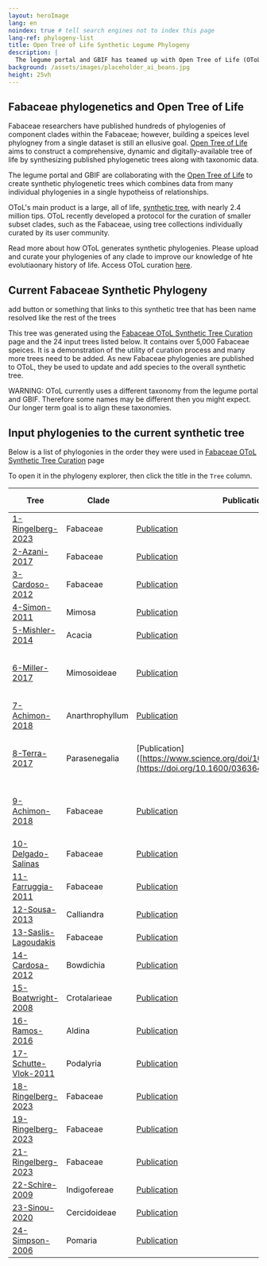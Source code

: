 ```yaml
---
layout: heroImage
lang: en
noindex: true # tell search engines not to index this page
lang-ref: phylogeny-list
title: Open Tree of Life Synthetic Legume Phylogeny
description: |
  The legume portal and GBIF has teamed up with Open Tree of Life (OToL) to create curated synthetic phylogeny of the legume family. 
background: /assets/images/placeholder_ai_beans.jpg
height: 25vh
---
```


## Fabaceae phylogenetics and Open Tree of Life

Fabaceae researchers have published hundreds of phylogenies of component clades within the Fabaceae; however, building a speices level phylogney from a single dataset is still an ellusive goal.  [Open Tree of Life](https://tree.opentreeoflife.org/about/open-tree-of-life) aims to construct a comprehensive, dynamic and digitally-available tree of life by synthesizing published phylogenetic trees along with taxonomic data.

The legume portal and GBIF are collaborating with the [Open Tree of Life](https://tree.opentreeoflife.org/about/open-tree-of-life) to create synthetic phylogenetic trees which combines data from many individual phylogenies in a single hypotheiss of relationships.

OToL's main product is a large, all of life, [synthetic tree](https://tree.opentreeoflife.org/opentree/argus/opentree14.7@ott93302), with nearly 2.4 million tips.  OToL recently developed a protocol for the curation of smaller subset clades, such as the Fabaceae, using tree collections individually curated by its user community.

Read more about how OToL generates synthetic phylogenies.  Please upload and curate your phylogenies of any clade to improve our knowledge of hte evolutiaonary history of life. Access OToL curation [here](https://tree.opentreeoflife.org/curator).

## Current Fabaceae Synthetic Phylogeny

add button or something that links to this synthetic tree that has been name resolved like the rest of the trees

This tree was generated using the [Fabaceae OToL Synthetic Tree Curation](https://tree.opentreeoflife.org/curator/collection/view/acaciamulga/fabaceae) page and the 24 input trees listed below. It contains over 5,000 Fabaceae speices. It is a demonstration of the utility of curation process and many more trees need to be added.  As new Fabaceae phylogenies are published to OToL, they be used to update and add species to the overall synthetic tree.

WARNING: OToL currently uses a different taxonomy from the legume portal and GBIF.  Therefore some names may be different then you might expect. Our longer term goal is to align these taxonomies.

## Input phylogenies to the current synthetic tree 
Below is a list of phylogonies in the order they were used in [Fabaceae OToL Synthetic Tree Curation](https://tree.opentreeoflife.org/curator/collection/view/acaciamulga/fabaceae) page


To open it in the phylogeny explorer, then click the title in the `Tree` column. 


Tree         | Clade              | Publication     | GBIF dataset  |   OpenTree Study
-------------|------------------- |------------     |-------------  |--------------- 
[1-Ringelberg-2023](../explore?tree=1-Ringelberg-2023) | Fabaceae | [Publication](https://www.science.org/doi/10.1126/sciadv.ade4954)     | GBIF dataset          |   [OpenTree Study](https://tree.opentreeoflife.org/curator/study/view/ot_2227/?tab=home)
[2-Azani-2017](../explore?tree=2-Azani-2017) | Fabaceae | [Publication](https://onlinelibrary.wiley.com/doi/abs/10.12705/661.3)    | GBIF dataset          |   [OpenTree Study](https://tree.opentreeoflife.org/curator/study/view/ot_1050/?tab=home)
[3-Cardoso-2012](../explore?tree=3-Cardoso-2012) | Fabaceae | [Publication](https://bsapubs.onlinelibrary.wiley.com/doi/full/10.3732/ajb.1200380)     | GBIF dataset          |   [OpenTree Study](https://tree.opentreeoflife.org/curator/study/view/pg_2057/?tab=home)
[4-Simon-2011](../explore?tree=4-Simon-2011) | Mimosa | [Publication](https://bsapubs.onlinelibrary.wiley.com/doi/full/10.3732/ajb.1000520)     | GBIF dataset          |   [OpenTree Study](https://tree.opentreeoflife.org/curator/study/view/pg_293/?tab=home)
[5-Mishler-2014](../explore?tree=5-Mishler-2014) | Acacia | [Publication](https://www.nature.com/articles/ncomms5473)     | GBIF dataset          |   [OpenTree Study](https://tree.opentreeoflife.org/curator/study/view/ot_303/?tab=home)
[6-Miller-2017](../explore?tree=1-Ringelberg-2023) | Mimosoideae | [Publication]([https://www.science.org/doi/10.1126/sciadv.ade4954](https://doi.org/10.1600/036364417X696140))     | GBIF dataset          |   [OpenTree Study]([https://tree.opentreeoflife.org/curator/study/view/ot_2227/?tab=home](https://tree.opentreeoflife.org/curator/study/view/ot_1229/?tab=home)
[7-Achimon-2018](../explore?tree=7-Achimon-2018) | Anarthrophyllum | [Publication](https://link.springer.com/article/10.1007/s13127-017-0355-1)     | GBIF dataset          |   [OpenTree Study](https://tree.opentreeoflife.org/curator/study/view/ot_1228/?tab=home)
[8-Terra-2017](../explore?tree=1-Ringelberg-2023) | Parasenegalia | [Publication]([https://www.science.org/doi/10.1126/sciadv.ade4954](https://doi.org/10.1600/036364417X696122)     | GBIF dataset          |   [OpenTree Study]([https://tree.opentreeoflife.org/curator/study/view/ot_2227/?tab=home](https://tree.opentreeoflife.org/curator/study/view/ot_1881/?tab=home)
[9-Achimon-2018](../explore?tree=1-Ringelberg-2023) | Fabaceae | [Publication]([https://www.science.org/doi/10.1126/sciadv.ade4954](https://link.springer.com/article/10.1007/s13127-017-0355-1))     | GBIF dataset  |   [OpenTree Study]([https://tree.opentreeoflife.org/curator/study/view/ot_2227/?tab=home](https://tree.opentreeoflife.org/curator/study/view/ot_1228/?tab=home)
[10-Delgado-Salinas](../explore?tree=10-Delgado-Salinas) | Fabaceae | [Publication](https://bsapubs.onlinelibrary.wiley.com/doi/10.3732/ajb.1100069)     | GBIF dataset          |   [OpenTree Study](https://tree.opentreeoflife.org/curator/study/view/pg_548/?tab=home)
[11-Farruggia-2011](../explore?tree=11-Farruggia-2011) | Fabaceae | [Publication](https://link.springer.com/article/10.1007/s12228-011-9189-x)     | GBIF dataset          |   [OpenTree Study](https://tree.opentreeoflife.org/curator/study/view/pg_590/?tab=home)
[12-Sousa-2013](../explore?tree=12-Sousa-2013) | Calliandra | [Publication](https://tree.opentreeoflife.org/curator/study/view/pg_2912/?tab=home)     | GBIF dataset          |   [OpenTree Study](https://onlinelibrary.wiley.com/doi/abs/10.12705/626.2)
[13-Saslis-Lagoudakis](../explore?tree=13-Saslis-Lagoudakis) | Fabaceae | [Publication](https://bsapubs.onlinelibrary.wiley.com/doi/full/10.3732/ajb.0800101)     | GBIF dataset          |   [OpenTree Study](https://tree.opentreeoflife.org/curator/study/view/pg_1862/?tab=home)
[14-Cardosa-2012](../explore?tree=14-Cardosa-2012) | Bowdichia | [Publication](https://www.ingentaconnect.com/content/iapt/tax/2012/00000061/00000005/art00012)     | GBIF dataset          |   [OpenTree Study](https://tree.opentreeoflife.org/curator/study/view/pg_2055/?tab=home)
[15-Boatwright-2008](../explore?tree=15-Boatwright-2008) | Crotalarieae | [Publication](https://www.ingentaconnect.com/content/aspt/sb/2008/00000033/00000004/art00013)     | GBIF dataset          |   [OpenTree Study](https://tree.opentreeoflife.org/curator/study/view/pg_58/?tab=home)
[16-Ramos-2016](../explore?tree=16-Ramos-2016) | Aldina | [Publication](https://www.sciencedirect.com/science/article/pii/S1055790315003966?via%3Dihub)     | GBIF dataset          |   [OpenTree Study](https://tree.opentreeoflife.org/curator/study/view/ot_1443/?tab=home)
[17-Schutte-Vlok-2011](../explore?tree=17-Schutte-Vlok-2011) | Podalyria | [Publication](https://www.ingentaconnect.com/content/aspt/sb/2011/00000036/00000003/art00011)     | GBIF dataset          |   [OpenTree Study](https://tree.opentreeoflife.org/curator/study/view/pg_2077/?tab=home)
[18-Ringelberg-2023](../explore?tree=1-Ringelberg-2023) | Fabaceae | [Publication](https://www.science.org/doi/10.1126/sciadv.ade4954)     | GBIF dataset          |   [OpenTree Study](https://tree.opentreeoflife.org/curator/study/view/ot_2227/?tab=home)
[19-Ringelberg-2023](../explore?tree=1-Ringelberg-2023) | Fabaceae | [Publication](https://www.science.org/doi/10.1126/sciadv.ade4954)     | GBIF dataset          |   [2OpenTree Study](https://tree.opentreeoflife.org/curator/study/view/ot_2227/?tab=home)
[21-Ringelberg-2023](../explore?tree=1-Ringelberg-2023) | Fabaceae | [Publication](https://www.science.org/doi/10.1126/sciadv.ade4954)     | GBIF dataset          |   [OpenTree Study](https://tree.opentreeoflife.org/curator/study/view/ot_2227/?tab=home)
[22-Schire-2009](../explore?tree=22-Schire-2009) | Indigofereae | [Publication](https://bsapubs.onlinelibrary.wiley.com/doi/full/10.3732/ajb.0800185)     | GBIF dataset          |   [OpenTree Study](https://tree.opentreeoflife.org/curator/study/view/pg_270/?tab=home)
[23-Sinou-2020](../explore?tree=23-Sinou-2020) | Cercidoideae | [Publication](https://onlinelibrary.wiley.com/doi/10.1002/tax.12207)     | GBIF dataset          |   [OpenTree Study](https://tree.opentreeoflife.org/curator/study/view/ot_1987/?tab=home)
[24-Simpson-2006](../explore?tree=24-Simpson-2006) | Pomaria | [Publication](https://www.ingentaconnect.com/content/aspt/sb/2006/00000031/00000004/art00011)     | GBIF dataset          |   [OpenTree Study](https://tree.opentreeoflife.org/curator/study/view/pg_138/?tab=home)
